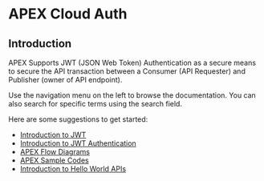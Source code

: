 # APEX Cloud Auth

## Introduction
APEX Supports JWT (JSON Web Token) Authentication as a secure means to secure the API transaction between a Consumer (API Requester) and Publisher (owner of API endpoint).

Use the navigation menu on the left to browse the documentation. You can also search for specific terms using the search field.

Here are some suggestions to get started:

- [Introduction to JWT](/docs/dev/introduction.md)
- [Introduction to JWT Authentication](/docs/dev/jwt-auth.md)
- [APEX Flow Diagrams](/docs/dev/apex-flow-diagrams.md)
- [APEX Sample Codes](/docs/dev/apex-sample-codes.md)
- [Introduction to Hello World APIs](/docs/hello-world/jwt-auth.md)
